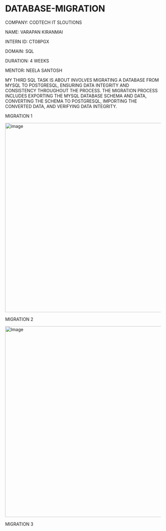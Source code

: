 # DATABASE-MIGRATION
COMPANY: CODTECH IT SLOUTIONS

NAME: VARAPAN KIRANMAI

INTERN ID: CT08PGX

DOMAIN: SQL

DURATION: 4 WEEKS

MENTOR: NEELA SANTOSH

MY THIRD SQL TASK IS ABOUT INVOLVES MIGRATING A DATABASE FROM MYSQL TO POSTGRESQL, ENSURING DATA INTEGRITY AND CONSISTENCY THROUGHOUT THE PROCESS. THE MIGRATION PROCESS INCLUDES EXPORTING THE MYSQL DATABASE SCHEMA AND DATA, CONVERTING THE SCHEMA TO POSTGRESQL, IMPORTING THE CONVERTED DATA, AND VERIFYING DATA INTEGRITY.

MIGRATION 1

<img width="611" alt="image" src="https://github.com/user-attachments/assets/3bcd8976-d07e-411c-8462-71c1738d0d82" />

MIGRATION 2

<img width="616" alt="Image" src="https://github.com/user-attachments/assets/69d172d0-1b22-4e68-8234-a9aa7a76c9fb" />

MIGRATION 3




